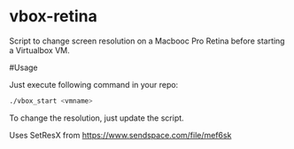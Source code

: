 # vbox-retina
Script to change screen resolution on a Macbooc Pro Retina before starting a Virtualbox VM.

#Usage

Just execute following command in your repo:

```bash
./vbox_start <vmname>
```

To change the resolution, just update the script.

Uses SetResX from https://www.sendspace.com/file/mef6sk
